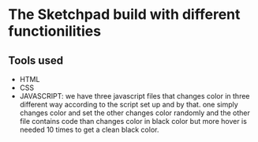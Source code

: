 # The Sketchpad build with different functionilities

## Tools used

- HTML
- CSS
- JAVASCRIPT: we have three javascript files that changes color in three different way according to the script set up and by that.
one simply changes color and set
the other changes color randomly and the other file contains code than changes color in black color but more hover is needed 10 times to get a clean black color.
